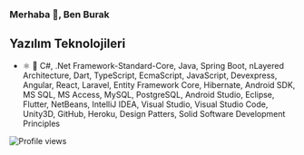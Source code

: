 ### Merhaba 👋, Ben Burak

## Yazılım Teknolojileri
* ⚛ 📱 C#, .Net Framework-Standard-Core, Java, Spring Boot, nLayered Architecture, Dart, TypeScript, EcmaScript, JavaScript, Devexpress, Angular, React, Laravel, Entity Framework Core, Hibernate, Android SDK, MS SQL, MS Access, MySQL, PostgreSQL, 
Android Studio, Eclipse, Flutter, NetBeans, IntelliJ IDEA, Visual Studio, Visual Studio Code, Unity3D, GitHub, Heroku, Design Patters, Solid Software Development Principles

![Profile views](https://gpvc.arturio.dev/burakhayirli)  
